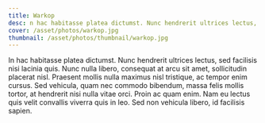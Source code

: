 ```yaml
---
title: Warkop
desc: n hac habitasse platea dictumst. Nunc hendrerit ultrices lectus, sed facilisis nisi lacinia quis.
cover: /asset/photos/warkop.jpg
thumbnail: /asset/photos/thumbnail/warkop.jpg
---
```

In hac habitasse platea dictumst. Nunc hendrerit ultrices lectus, sed facilisis nisi lacinia quis. Nunc nulla libero, consequat at arcu sit amet, sollicitudin placerat nisl. Praesent mollis nulla maximus nisl tristique, ac tempor enim cursus. Sed vehicula, quam nec commodo bibendum, massa felis mollis tortor, at hendrerit nisi nulla vitae orci. Proin ac quam enim. Nam eu lectus quis velit convallis viverra quis in leo. Sed non vehicula libero, id facilisis sapien.